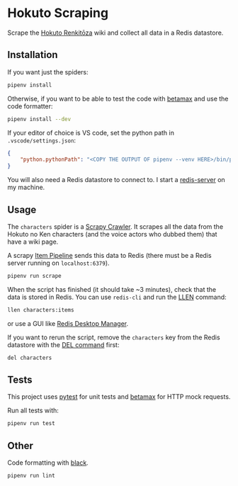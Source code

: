 # Hokuto Scraping

Scrape the [Hokuto Renkitōza](https://hokuto.fandom.com/wiki/Main_Page) wiki and collect all data in a Redis datastore.

## Installation

If you want just the spiders:

```sh
pipenv install
```

Otherwise, if you want to be able to test the code with [betamax](https://github.com/betamaxpy/betamax) and use the code formatter:

```sh
pipenv install --dev
```

If your editor of choice is VS code, set the python path in `.vscode/settings.json`:

```json
{
    "python.pythonPath": "<COPY THE OUTPUT OF pipenv --venv HERE>/bin/python"
}
```

You will also need a Redis datastore to connect to. I start a [redis-server](https://redis.io/topics/quickstart) on my machine.

## Usage

The `characters` spider is a [Scrapy Crawler](https://docs.scrapy.org/en/latest/topics/api.html#scrapy.crawler.Crawler). It scrapes all the data from the Hokuto no Ken characters (and the voice actors who dubbed them) that have a wiki page.

A scrapy [Item Pipeline](https://doc.scrapy.org/en/latest/topics/item-pipeline.html) sends this data to Redis (there must be a Redis server running on `localhost:6379`).

```sh
pipenv run scrape
```

When the script has finished (it should take ~3 minutes), check that the data is stored in Redis. You can use `redis-cli` and run the [LLEN](https://redis.io/commands/llen) command:

```sh
llen characters:items
```

or use a GUI like [Redis Desktop Manager](https://github.com/uglide/RedisDesktopManager).

If you want to rerun the script, remove the `characters` key from the Redis datastore with the [DEL command](https://redis.io/commands/del) first:

```sh
del characters
```

## Tests

This project uses [pytest](https://docs.pytest.org/en/latest/) for unit tests and [betamax](https://github.com/betamaxpy/betamax) for HTTP mock requests.

Run all tests with:

```sh
pipenv run test
```

## Other

Code formatting with [black](https://github.com/ambv/black).

```sh
pipenv run lint
```
